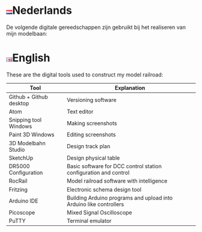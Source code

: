 # ![Nederlandse vlag](./images/nl.gif)Nederlands

De volgende digitale gereedschappen zijn gebruikt bij het realiseren van mijn modelbaan:

# ![English flag](./images/gb.gif)English

These are the digital tools used to construct my model railroad:

|Tool|Explanation|
|-----------------------|-------------------|
Github + Github desktop|Versioning software
Atom|Text editor
Snipping tool Windows|Making screenshots
Paint 3D Windows|Editing screenshots
3D Modelbahn Studio|Design track plan
SketchUp|Design physical table
DR5000 Configuration|Basic software for DCC control station configuration and control
RocRail|Model railroad software with intelligence
Fritzing|Electronic schema design tool
Arduino IDE|Building Arduino programs and upload into Arduino like controllers
Picoscope|Mixed Signal Oscilloscope
PuTTY|Terminal emulator
